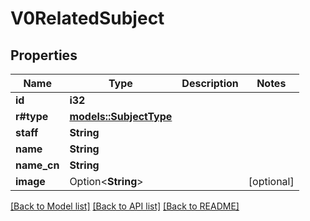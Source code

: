# V0RelatedSubject

## Properties

Name | Type | Description | Notes
------------ | ------------- | ------------- | -------------
**id** | **i32** |  | 
**r#type** | [**models::SubjectType**](SubjectType.md) |  | 
**staff** | **String** |  | 
**name** | **String** |  | 
**name_cn** | **String** |  | 
**image** | Option<**String**> |  | [optional]

[[Back to Model list]](../README.md#documentation-for-models) [[Back to API list]](../README.md#documentation-for-api-endpoints) [[Back to README]](../README.md)


